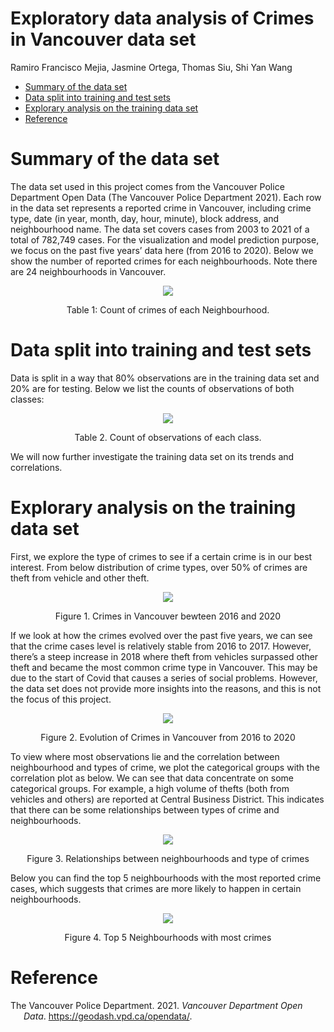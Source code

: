 Exploratory data analysis of Crimes in Vancouver data set
================
Ramiro Francisco Mejia, Jasmine Ortega, Thomas Siu, Shi Yan Wang </br>

-   [Summary of the data set](#summary-of-the-data-set)
-   [Data split into training and test
    sets](#data-split-into-training-and-test-sets)
-   [Explorary analysis on the training data
    set](#explorary-analysis-on-the-training-data-set)
-   [Reference](#reference)

# Summary of the data set

The data set used in this project comes from the Vancouver Police
Department Open Data (The Vancouver Police Department 2021). Each row in
the data set represents a reported crime in Vancouver, including crime
type, date (in year, month, day, hour, minute), block address, and
neighbourhood name. The data set covers cases from 2003 to 2021 of a
total of 782,749 cases. For the visualization and model prediction
purpose, we focus on the past five years’ data here (from 2016 to 2020).
Below we show the number of reported crimes for each neighbourhoods.
Note there are 24 neighbourhoods in Vancouver.

<center>

![](figure-eda/neighbour_crimes.png)<!-- -->

Table 1: Count of crimes of each Neighbourhood.

</center>

# Data split into training and test sets

Data is split in a way that 80% observations are in the training data
set and 20% are for testing. Below we list the counts of observations of
both classes:

<center>

![](figure-preprocess/observations.png)<!-- -->

Table 2. Count of observations of each class.

</center>

We will now further investigate the training data set on its trends and
correlations.

# Explorary analysis on the training data set

First, we explore the type of crimes to see if a certain crime is in our
best interest. From below distribution of crime types, over 50% of
crimes are theft from vehicle and other theft.

<center>

![](figure-eda/crime_type.png)<!-- -->

Figure 1. Crimes in Vancouver bewteen 2016 and 2020

</center>

If we look at how the crimes evolved over the past five years, we can
see that the crime cases level is relatively stable from 2016 to 2017.
However, there’s a steep increase in 2018 where theft from vehicles
surpassed other theft and became the most common crime type in
Vancouver. This may be due to the start of Covid that causes a series of
social problems. However, the data set does not provide more insights
into the reasons, and this is not the focus of this project.

<center>

![](figure-eda/crime_evolution.png)<!-- -->

Figure 2. Evolution of Crimes in Vancouver from 2016 to 2020

</center>

To view where most observations lie and the correlation between
neighbourhood and types of crime, we plot the categorical groups with
the correlation plot as below. We can see that data concentrate on some
categorical groups. For example, a high volume of thefts (both from
vehicles and others) are reported at Central Business District. This
indicates that there can be some relationships between types of crime
and neighbourhoods.

<center>

![](figure-eda/crime_correlation.png)<!-- -->

Figure 3. Relationships between neighbourhoods and type of crimes

</center>

Below you can find the top 5 neighbourhoods with the most reported crime
cases, which suggests that crimes are more likely to happen in certain
neighbourhoods.

<center>

![](figure-eda/crime_top5.png)<!-- -->

Figure 4. Top 5 Neighbourhoods with most crimes

</center>

# Reference

<div id="refs" class="references csl-bib-body hanging-indent">

<div id="ref-Data" class="csl-entry">

The Vancouver Police Department. 2021. *Vancouver Department Open Data*.
<https://geodash.vpd.ca/opendata/>.

</div>

</div>
